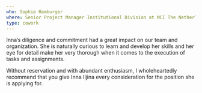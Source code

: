 ```yaml
---
who: Sophie Hamburger
where: Senior Project Manager Institutional Division at MCI The Netherlands and my mentor during Event Coordinator Internship.
type: cowork
---
```


Inna’s diligence and commitment had a great impact on our team and organization. She is naturally curious to learn and develop her 
skills and her eye for detail make her very thorough when it comes to the execution of tasks and assignments.

Without reservation and with abundant enthusiasm, I wholeheartedly recommend that you give Inna Iljina every consideration for the position she is applying for.
